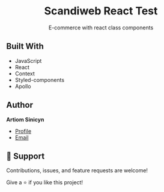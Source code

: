 <h1 align="center"><project-name>Scandiweb React Test</h1>

<p align="center"><project-description>
E-commerce with react class components
</p>

## Built With

-   JavaScript
-   React
-   Context
-   Styled-components
-   Apollo

## Author

**Artiom Sinicyn**

-   [Profile](https://github.com/artisyn)
-   [Email](mailto:artioms1@gmail.com?subject=Hi 'Hi!')

## 🤝 Support

Contributions, issues, and feature requests are welcome!

Give a ⭐️ if you like this project!
